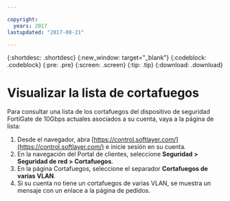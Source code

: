 ```yaml
---

copyright:
  years: 2017
lastupdated: "2017-08-21"

---
```


{:shortdesc: .shortdesc}
{:new_window: target="_blank"}
{:codeblock: .codeblock}
{:pre: .pre}
{:screen: .screen}
{:tip: .tip}
{:download: .download}

# Visualizar la lista de cortafuegos
Para consultar una lista de los cortafuegos del dispositivo de seguridad FortiGate de 10Gbps actuales asociados a su cuenta, vaya a la página de lista:

1. Desde el navegador, abra [https://control.softlayer.com/](https://control.softlayer.com/) e inicie sesión en su cuenta.
2. En la navegación del Portal de clientes, seleccione **Seguridad > Seguridad de red > Cortafuegos**.
3. En la página Cortafuegos, seleccione el separador **Cortafuegos de varias VLAN**. 
4. Si su cuenta no tiene un cortafuegos de varias VLAN, se muestra un mensaje con un enlace a la página de pedidos. 
